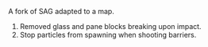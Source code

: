 A fork of SAG adapted to a map.
  1. Removed glass and pane blocks breaking upon impact.
  2. Stop particles from spawning when shooting barriers.
